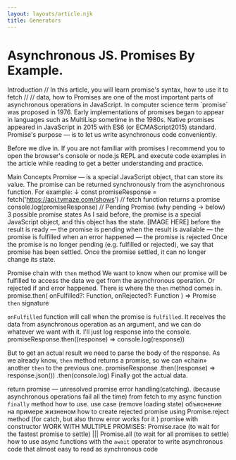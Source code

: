 ```yaml
---
layout: layouts/article.njk
title: Generators
---
```


<div>
  <h1>Asynchronous JS. Promises By Example.</h1>
  Introduction
// In this article, you will learn promise's syntax, how to use it to fetch //  // data,  how to
Promises are one of the most important parts of asynchronous operations in JavaScript.
In computer science term `promise` was proposed in 1976.
Early implementations of promises began to appear in languages such as MultiLisp sometime in the 1980s.
Native promises appeared in JavaScript in 2015 with ES6  (or ECMAScript2015) standard.
Promise's purpose — is to let us write asynchronous code conveniently.

Before we dive in. If you are not familiar with promises I recommend you to open the browser's console or node.js REPL and execute code examples in the article while reading to get a better understanding and practice.

Main Concepts
Promise — is a special JavaScript object, that can store its value.
The promise can be returned synchronously from the asynchronous function.
For example: ↓
const promiseResponse = fetch('https://api.tvmaze.com/shows') // fetch function returns a promise
console.log(promiseResponse) // Pending Promise (why pending → below)
3 possible promise states
As I said before, the promise is a special JavaScript object, and this object has the state.
[IMAGE HERE]
before the result is ready — the promise is pending
when the result is available — the promise is fulfilled
when an error happened — the promise is rejected
Once the promise is no longer pending (e.g. fulfilled or rejected), we say that promise has been settled.
Once the promise settled, it can no longer change its state.

Promise chain with `then` method
We want to know when our promise will be fulfilled to access the data we get from the asynchronous operation. Or rejected if and error happened.
There is where the `then` method comes in.
promise.then(
	onFulfilled?: Function,
	onRejected?: Function
) => Promise
`then` signature

`onFulfilled` function will call when the promise is `fulfilled`. It receives the data from asynchronous operation as an argument, and we can do whatever we want with it. I'll just log response into the console.
promiseResponse.then((response) => console.log(response))

But to get an actual result we need to parse the body of the response.
As we already know, `then` method returns a promise, so we can «chain» another `then` to the previous one.
promiseResponse
	.then((response) => response.json())
	.then(console.log)
Finally got the actual data.

return promise — unresolved promise
error handling(catching). (because asynchronous operations fail all the time)
from fetch to my async function
`finally` method how to use. use case (remove loading state)
объяснение на примере жизненом
how to create rejected promise using Promise.reject method (for catch, but also throw error works for it )
promise with constructor
WORK WITH MULTIPLE PROMISES: Promise.race (to wait for the fastest promise to settle) ||| Promise.all (to wait for all promises to settle)
how to use async functions with the `await` operator to write asynchronous code that almost easy to read as synchronous code

</div>
